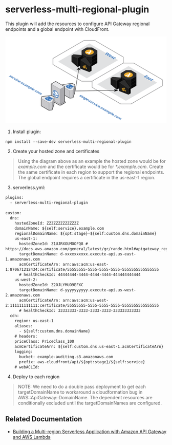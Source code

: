 # serverless-multi-regional-plugin

This plugin will add the resources to configure API Gateway regional endpoints and a global endpoint with CloudFront.

<img src="multi-regional-api.png" width="700">

1. Install plugin:

```
npm install --save-dev serverless-multi-regional-plugin
```

2. Create your hosted zone and certificates

> Using the diagram above as an example the hosted zone would be for _example.com_ and the certificate would be for _*.example.com_. Create the same certificate in each region to support the regional endpoints. The global endpoint requires a certificate in the us-east-1 region.

3. serverless.yml:

```
plugins:
  - serverless-multi-regional-plugin

custom:
  dns:
    hostedZoneId: ZZZZZZZZZZZZZZ
    domainName: ${self:service}.example.com
    regionalDomainName: ${opt:stage}-${self:custom.dns.domainName}
    us-east-1:
      hostedZoneId: Z1UJRXOUMOOFQ8 # https://docs.aws.amazon.com/general/latest/gr/rande.html#apigateway_region
      targetDomainName: d-xxxxxxxxxx.execute-api.us-east-1.amazonaws.com
      acmCertificateArn: arn:aws:acm:us-east-1:870671212434:certificate/55555555-5555-5555-5555-5555555555555555
      # healthCheckId: 44444444-4444-4444-4444-444444444444
    us-west-2:
      hostedZoneId: Z2OJLYMUO9EFXC
      targetDomainName: d-yyyyyyyyyy.execute-api.us-west-2.amazonaws.com
      acmCertificateArn: arn:aws:acm:us-west-2:111111111111:certificate/55555555-5555-5555-5555-5555555555555555
      # healthCheckId: 33333333-3333-3333-3333-333333333333
  cdn:
    region: us-east-1
    aliases:
      - ${self:custom.dns.domainName}
    # headers:
    priceClass: PriceClass_100
    acmCertificateArn: ${self:custom.dns.us-east-1.acmCertificateArn}
    logging:
      bucket: example-auditing.s3.amazonaws.com
      prefix: aws-cloudfront/api/${opt:stage}/${self:service}
    # webACLId:
```
4. Deploy to each region

> NOTE: We need to do a double pass deployment to get each targetDomainName to workaround a cloudformation bug in AWS::ApiGateway::DomainName. The dependent resources are conditionally excluded until the targetDomainNames are configured.


## Related Documentation
* [Building a Multi-region Serverless Application with Amazon API Gateway and AWS Lambda](https://aws.amazon.com/blogs/compute/building-a-multi-region-serverless-application-with-amazon-api-gateway-and-aws-lambda)
